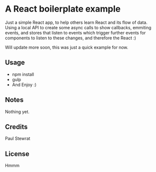 # A React boilerplate example

Just a simple React app, to help others learn React and its flow of data. Using a local API to create some async calls to show callbacks, emmiting events, and stores that listen to events which trigger further events for components to listen to these changes, and therefore the React :)

Will update more soon, this was just a quick example for now. 

## Usage

* npm install
* gulp
* And Enjoy :)

## Notes

Nothing yet.

## Credits

Paul Stewrat

## License

Hmmm